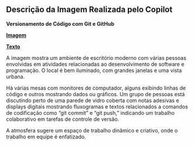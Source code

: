 ## Descrição da Imagem Realizada pelo Copilot
**Versionamento de Código com Git e GitHub**

**[Imagem](/outputs/VersionamentodeCodigocomGiteGitHub.png)**

**[Texto](/inputs/VersionamentodeCódigocomGiteGitHub.md)**

A imagem mostra um ambiente de escritório moderno com várias pessoas envolvidas em atividades relacionadas ao desenvolvimento de software e programação. O local é bem iluminado, com grandes janelas e uma vista urbana.

Há várias mesas com monitores de computador, alguns exibindo linhas de código e outros mostrando dados ou gráficos. Um grupo de pessoas está discutindo perto de uma parede de vidro coberta com notas adesivas e displays digitais mostrando fluxogramas e textos relacionados a comandos de codificação como “git commit” e “git push,” indicando um trabalho colaborativo em tarefas de controle de versão.

A atmosfera sugere um espaço de trabalho dinâmico e criativo, onde o trabalho em equipe é enfatizado.
